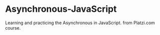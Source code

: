 # Asynchronous-JavaScript
Learning and practicing the Asynchronous in JavaScript. from Platzi.com course.
